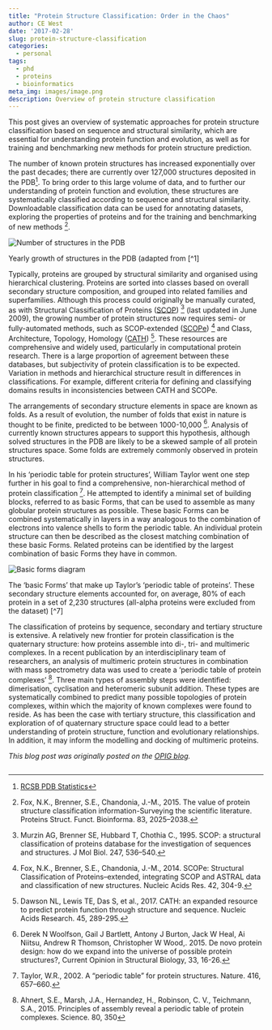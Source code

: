 ```yaml
---
title: "Protein Structure Classification: Order in the Chaos"
author: CE West
date: '2017-02-28'
slug: protein-structure-classification
categories:
  - personal
tags:
  - phd
  - proteins
  - bioinformatics
meta_img: images/image.png
description: Overview of protein structure classification
---
```


This post gives an overview of systematic approaches for protein structure classification based on sequence and structural similarity, which are essential for understanding protein function and evolution, as well as for training and benchmarking new methods for protein structure prediction. 

<!--more-->

The number of known protein structures has increased exponentially over the past decades; there are currently over 127,000 structures deposited in the PDB[^1]. To bring order to this large volume of data, and to further our understanding of protein function and evolution, these structures are systematically classified according to sequence and structural similarity. Downloadable classification data can be used for annotating datasets, exploring the properties of proteins and for the training and benchmarking of new methods [^2].

<div class="figure">

![Number of structures in the PDB](https://www.blopig.com/blog/wp-content/uploads/2017/02/pdb_structures.png?ssl=1)

<p class="caption">Yearly growth of structures in the PDB (adapted from [^1]</p>

</div>

Typically, proteins are grouped by structural similarity and organised using hierarchical clustering. Proteins are sorted into classes based on overall secondary structure composition, and grouped into related families and superfamilies. Although this process could originally be manually curated, as with Structural Classification of Proteins ([SCOP](http://scop.mrc-lmb.cam.ac.uk/scop/)) [^3] (last updated in June 2009), the growing number of protein structures now requires semi- or fully-automated methods, such as SCOP-extended ([SCOPe](http://scop.berkeley.edu/)) [^4] and Class, Architecture, Topology, Homology ([CATH](http://www.cathdb.info/)) [^5]. These resources are comprehensive and widely used, particularly in computational protein research. There is a large proportion of agreement between these databases, but subjectivity of protein classification is to be expected. Variation in methods and hierarchical structure result in differences in classifications.  For example, different criteria for defining and classifying domains results in inconsistencies between CATH and SCOPe.

The arrangements of secondary structure elements in space are known as folds. As a result of evolution, the number of folds that exist in nature is thought to be finite, predicted to be between 1000-10,000 [^6]. Analysis of currently known structures appears to support this hypothesis, although solved structures in the PDB are likely to be a skewed sample of all protein structures space. Some folds are extremely commonly observed in protein structures.

In his ‘periodic table for protein structures’, William Taylor went one step further in his goal to find a comprehensive, non-hierarchical method of protein classification [^7]. He attempted to identify a minimal set of building blocks, referred to as basic Forms, that can be used to assemble as many globular protein structures as possible. These basic Forms can be combined systematically in layers in a way analogous to the combination of electrons into valence shells to form the periodic table. An individual protein structure can then be described as the closest matching combination of these basic Forms.  Related proteins can be identified by the largest combination of basic Forms they have in common.

<div class="figure">

![Basic forms diagram](https://www.blopig.com/blog/wp-content/uploads/2017/02/TaylorForms.jpg?w=600&ssl=1)

<p class="caption">The ‘basic Forms’ that make up Taylor’s ‘periodic table of proteins’. These secondary structure elements accounted for, on average, 80% of each protein in a set of 2,230 structures (all-alpha proteins were excluded from the dataset) [^7]</p>

</div>

The classification of proteins by sequence, secondary and tertiary structure is extensive. A relatively new frontier for protein classification is the quaternary structure: how proteins assemble into di-, tri- and multimeric complexes. In a recent publication by an interdisciplinary team of researchers, an analysis of multimeric protein structures in combination with mass spectrometry data was used to create a ‘periodic table of protein complexes’ [^8]. Three main types of assembly steps were identified: dimerisation, cyclisation and heteromeric subunit addition. These types are systematically combined to predict many possible topologies of protein complexes, within which the majority of known complexes were found to reside. As has been the case with tertiary structure, this classification and exploration of of quaternary structure space could lead to a better understanding of protein structure, function and evolutionary relationships. In addition, it may inform the modelling and docking of multimeric proteins.

*This blog post was originally posted on the [OPIG blog](https://www.blopig.com/blog/2017/02/protein-structure-classification-order-in-the-chaos/).*

![]()

[^1]: [RCSB PDB Statistics](http://www.rcsb.org/pdb/static.do?p=general_information/pdb_statistics/index.html)

[^2]: Fox, N.K., Brenner, S.E., Chandonia, J.-M., 2015. The value of protein structure classification information-Surveying the scientific literature. Proteins Struct. Funct. Bioinforma. 83, 2025–2038.

[^3]: Murzin AG, Brenner SE, Hubbard T, Chothia C., 1995. SCOP: a structural classification of proteins database for the investigation of sequences and structures. J Mol Biol. 247, 536–540.

[^4]: Fox, N.K., Brenner, S.E., Chandonia, J.-M., 2014. SCOPe: Structural Classification of Proteins–extended, integrating SCOP and ASTRAL data and classification of new structures. Nucleic Acids Res. 42, 304-9.

[^5]: Dawson NL, Lewis TE, Das S, et al., 2017. CATH: an expanded resource to predict protein function through structure and sequence. Nucleic Acids Research. 45, 289-295.

[^6]: Derek N Woolfson, Gail J Bartlett, Antony J Burton, Jack W Heal, Ai Niitsu, Andrew R Thomson, Christopher W Wood,. 2015. De novo protein design: how do we expand into the universe of possible protein structures?, Current Opinion in Structural Biology, 33, 16-26.

[^7]: Taylor, W.R., 2002. A “periodic table” for protein structures. Nature. 416, 657–660.

[^8]: Ahnert, S.E., Marsh, J.A., Hernandez, H., Robinson, C. V., Teichmann, S.A., 2015. Principles of assembly reveal a periodic table of protein complexes. Science. 80, 350




